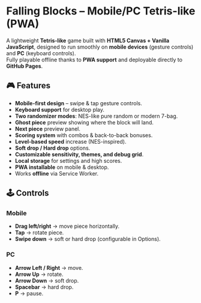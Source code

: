 # Falling Blocks – Mobile/PC Tetris-like (PWA)

A lightweight **Tetris-like** game built with **HTML5 Canvas + Vanilla JavaScript**, designed to run smoothly on **mobile devices** (gesture controls) and **PC** (keyboard controls).  
Fully playable offline thanks to **PWA support** and deployable directly to **GitHub Pages**.

## 🎮 Features
- **Mobile-first design** – swipe & tap gesture controls.
- **Keyboard support** for desktop play.
- **Two randomizer modes**: NES-like pure random or modern 7-bag.
- **Ghost piece** preview showing where the block will land.
- **Next piece** preview panel.
- **Scoring system** with combos & back-to-back bonuses.
- **Level-based speed** increase (NES-inspired).
- **Soft drop / Hard drop** options.
- **Customizable sensitivity, themes, and debug grid**.
- **Local storage** for settings and high scores.
- **PWA installable** on mobile & desktop.
- Works **offline** via Service Worker.

## 🕹 Controls
### Mobile
- **Drag left/right** → move piece horizontally.
- **Tap** → rotate piece.
- **Swipe down** → soft or hard drop (configurable in Options).

### PC
- **Arrow Left / Right** → move.
- **Arrow Up** → rotate.
- **Arrow Down** → soft drop.
- **Spacebar** → hard drop.
- **P** → pause.
